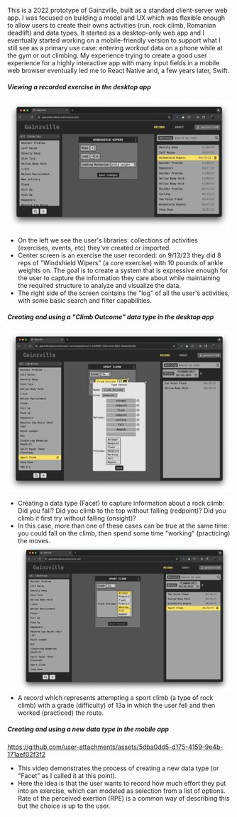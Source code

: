 This is a 2022 prototype of Gainzville, built as a standard client-server web app. I was focused on building a model and UX which was flexible enough to allow users to create their owns activities (run, rock climb, Romanian deadlift) and data types. It started as a desktop-only web app and I eventually started working on a mobile-friendly version to support what I still see as a primary use case: entering workout data on a phone while at the gym or out climbing. My experience trying to create a good user experience for a highly interactive app with many input fields in a mobile web browser eventually led me to React Native and, a few years later, Swift.

##### Viewing a recorded exercise in the desktop app
![Screenshot of viewing a record in the app](/images/viewing-record.png)
- On the left we see the user's libraries: collections of activities (exercises, events, etc) they've created or imported.
- Center screen is an exercise the user recorded: on 9/13/23 they did 8 reps of "Windshield Wipers" (a core exercise) with 10 pounds of ankle weights on. The goal is to create a system that is expressive enough for the user to capture the information they care about while maintaining the required structure to analyze and visualize the data.
- The right side of the screen contains the "log" of all the user's activities, with some basic search and filter capabilities.

##### Creating and using a "Climb Outcome" data type in the desktop app
![Screenshot of creating a "Climb Outcome" data type](/images/create-climb-outcome.png)
- Creating a data type (Facet) to capture information about a rock climb: Did you fall? Did you climb to the top without falling (redpoint)? Did you climb it first try without falling (onsight)?
- In this case, more than one of these cases can be true at the same time: you could fall on the climb, then spend some time "working" (practicing) the moves.
![Screenshot of using the newly created "Climb Outcome" data type](/images/use-climb-outcome.png)
- A record which represents attempting a sport climb (a type of rock climb) with a grade (difficulty) of 13a in which the user fell and then worked (practiced) the route.

##### Creating and using a new data type in the mobile app
https://github.com/user-attachments/assets/5dba0dd5-d175-4159-9e4b-171aef02f3f2
- This video demonstrates the process of creating a new data type (or "Facet" as I called it at this point).
- Here the idea is that the user wants to record how much effort they put into an exercise, which can modeled as selection from a list of options. Rate of the perceived exertion (RPE) is a common way of describing this but the choice is up to the user.
